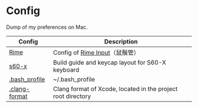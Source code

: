 # Config

Dump of my preferences on Mac.

| Config        | Description   |
| ------------- | ------------- |
| [Rime][3] | Config of [Rime Input][4]（鼠鬚管） |
| [s60-x][5] | Build guide and keycap layout for S60-X keyboard |
| [.bash_profile][1] | ~/.bash_profile |
| [.clang-format][2] | Clang format of Xcode, located in the project root directory |

[1]: https://github.com/wyudong/config/blob/master/.bash_profile
[2]: https://github.com/wyudong/config/blob/master/.clang-format
[3]: https://github.com/wyudong/config/tree/master/Rime
[4]: https://github.com/rime/squirrel
[5]: https://github.com/wyudong/config/tree/master/s60-x
